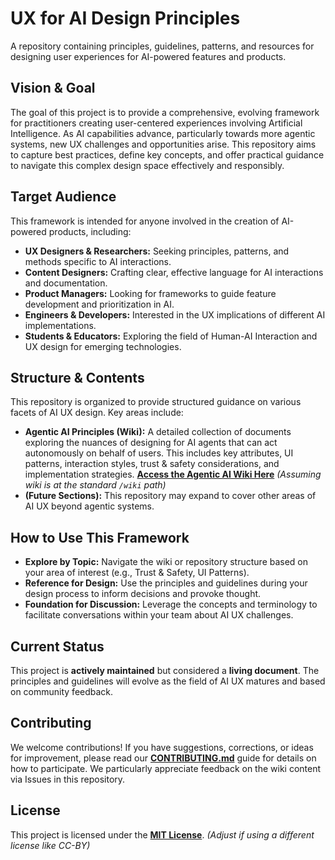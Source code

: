 # UX for AI Design Principles

A repository containing principles, guidelines, patterns, and resources for designing user experiences for AI-powered features and products.

## Vision & Goal

The goal of this project is to provide a comprehensive, evolving framework for practitioners creating user-centered experiences involving Artificial Intelligence. As AI capabilities advance, particularly towards more agentic systems, new UX challenges and opportunities arise. This repository aims to capture best practices, define key concepts, and offer practical guidance to navigate this complex design space effectively and responsibly.

## Target Audience

This framework is intended for anyone involved in the creation of AI-powered products, including:

*   **UX Designers & Researchers:** Seeking principles, patterns, and methods specific to AI interactions.
*   **Content Designers:** Crafting clear, effective language for AI interactions and documentation.
*   **Product Managers:** Looking for frameworks to guide feature development and prioritization in AI.
*   **Engineers & Developers:** Interested in the UX implications of different AI implementations.
*   **Students & Educators:** Exploring the field of Human-AI Interaction and UX design for emerging technologies.

## Structure & Contents

This repository is organized to provide structured guidance on various facets of AI UX design. Key areas include:

*   **Agentic AI Principles (Wiki):** A detailed collection of documents exploring the nuances of designing for AI agents that can act autonomously on behalf of users. This includes key attributes, UI patterns, interaction styles, trust & safety considerations, and implementation strategies. [**Access the Agentic AI Wiki Here**](wiki) *(Assuming wiki is at the standard `/wiki` path)*
*   **(Future Sections):** This repository may expand to cover other areas of AI UX beyond agentic systems.

## How to Use This Framework

*   **Explore by Topic:** Navigate the wiki or repository structure based on your area of interest (e.g., Trust & Safety, UI Patterns).
*   **Reference for Design:** Use the principles and guidelines during your design process to inform decisions and provoke thought.
*   **Foundation for Discussion:** Leverage the concepts and terminology to facilitate conversations within your team about AI UX challenges.

## Current Status

This project is **actively maintained** but considered a **living document**. The principles and guidelines will evolve as the field of AI UX matures and based on community feedback.

## Contributing

We welcome contributions! If you have suggestions, corrections, or ideas for improvement, please read our [**CONTRIBUTING.md**](CONTRIBUTING.md) guide for details on how to participate. We particularly appreciate feedback on the wiki content via Issues in this repository.

## License

This project is licensed under the [**MIT License**](LICENSE). *(Adjust if using a different license like CC-BY)*
